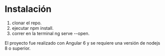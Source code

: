 # Instalación
1. clonar el repo.
2. ejecutar npm install.
3. correr en la terminal ng serve --open.

El proyecto fue realizado con Angular 6 y se requiere una versión de nodejs 8 o superior.

